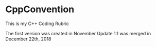 # CppConvention
This is my C++ Coding Rubric

The first version was created in November
Update 1.1 was merged in December 22th, 2018
